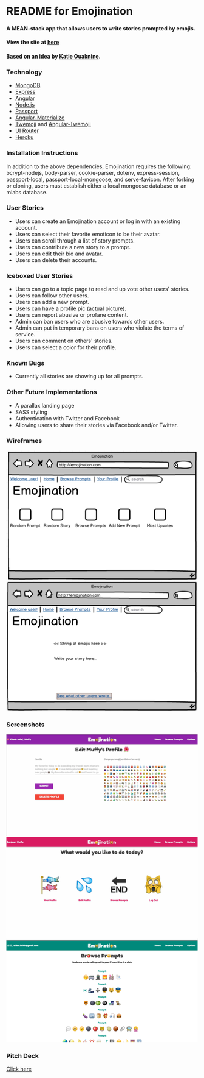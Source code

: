 # README for Emojination
#### A MEAN-stack app that allows users to write stories prompted by emojis.
#### View the site at [here](https://emojinationapp.herokuapp.com/#/)
#### Based on an idea by [Katie Ouaknine](https://github.com/katajello).

### Technology
* [MongoDB](https://mlab.com/)
* [Express](https://github.com/expressjs/express)
* [Angular](https://angularjs.org/)
* [Node.js](https://nodejs.org/en/)
* [Passport](http://passportjs.org/)
* [Angular-Materialize](https://github.com/krescruz/angular-materialize)
* [Twemoji](https://github.com/twitter/twemoji) and [Angular-Twemoji](https://github.com/scheffield/angular-twemoji)
* [UI Router](https://github.com/angular-ui/ui-router)
* [Heroku](https://heroku.com/)

### Installation Instructions
In addition to the above dependencies, Emojination requires the following: bcrypt-nodejs, body-parser, cookie-parser, dotenv, express-session, passport-local, passport-local-mongoose, and serve-favicon. After forking or cloning, users must establish either a local mongoose database or an mlabs database.

### User Stories
* Users can create an Emojination account or log in with an existing account.
* Users can select their favorite emoticon to be their avatar.
* Users can scroll through a list of story prompts.
* Users can contribute a new story to a prompt.
* Users can edit their bio and avatar.
* Users can delete their accounts.


### Iceboxed User Stories
* Users can go to a topic page to read and up vote other users' stories.
* Users can follow other users.
* Users can add a new prompt.
* Users can have a profile pic (actual picture).
* Users can report abusive or profane content.
* Admin can ban users who are abusive towards other users.
* Admin can put in temporary bans on users who violate the terms of service.
* Users can comment on others' stories.
* Users can select a color for their profile.

### Known Bugs
* Currently all stories are showing up for all prompts. 

### Other Future Implementations
* A parallax landing page
* SASS styling
* Authentication with Twitter and Facebook
* Allowing users to share their stories via Facebook and/or Twitter.


### Wireframes
![](ProfilePage.png)
![](PromptPage.png)


### Screenshots
![](Screenshot1.jpg)
![](Screenshot2.jpg)
![](Screenshot3.png)


### Pitch Deck
[Click here](PitchDeck_Emojination.pdf)
